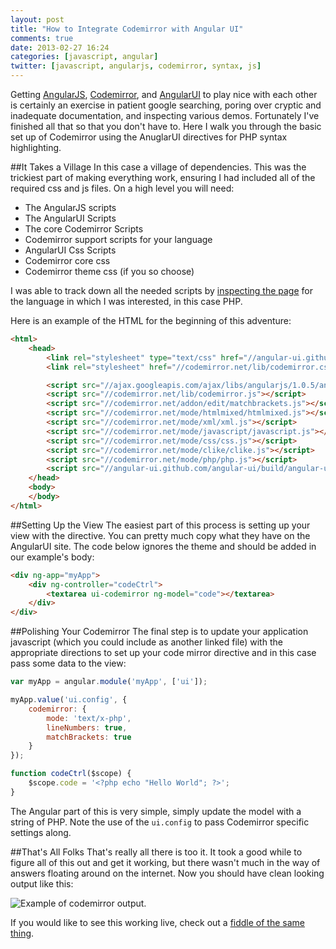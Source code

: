 ```yaml
---
layout: post
title: "How to Integrate Codemirror with Angular UI"
comments: true
date: 2013-02-27 16:24
categories: [javascript, angular]
twitter: [javascript, angularjs, codemirror, syntax, js]
---
```

Getting [AngularJS](http://angularjs.org/), [Codemirror](http://codemirror.net/), and [AngularUI](http://angular-ui.github.com/) to play nice with each other is certainly an exercise in patient google searching, poring over cryptic and inadequate documentation, and inspecting various demos. Fortunately I've finished all that so that you don't have to. Here I walk you through the basic set up of Codemirror using the AnuglarUI directives for PHP syntax highlighting.

##It Takes a Village
In this case a village of dependencies. This was the trickiest part of making everything work, ensuring I had included all of the required css and js files. On a high level you will need:

- The AngularJS scripts
- The AngularUI Scripts
- The core Codemirror Scripts
- Codemirror support scripts for your language
- AngularUI Css Scripts
- Codemirror core css
- Codemirror theme css (if you so choose)

I was able to track down all the needed scripts by [inspecting the page](http://codemirror.net/mode/php/index.html) for the language in which I was interested, in this case PHP.

Here is an example of the HTML for the beginning of this adventure:

```html
<html>
    <head>
        <link rel="stylesheet" type="text/css" href="//angular-ui.github.com/angular-ui/build/angular-ui.css">
        <link rel="stylesheet" href="//codemirror.net/lib/codemirror.css">

        <script src="//ajax.googleapis.com/ajax/libs/angularjs/1.0.5/angular.min.js"></script>
        <script src="//codemirror.net/lib/codemirror.js"></script>
        <script src="//codemirror.net/addon/edit/matchbrackets.js"></script>
        <script src="//codemirror.net/mode/htmlmixed/htmlmixed.js"></script>
        <script src="//codemirror.net/mode/xml/xml.js"></script>
        <script src="//codemirror.net/mode/javascript/javascript.js"></script>
        <script src="//codemirror.net/mode/css/css.js"></script>
        <script src="//codemirror.net/mode/clike/clike.js"></script>
        <script src="//codemirror.net/mode/php/php.js"></script>
        <script src="//angular-ui.github.com/angular-ui/build/angular-ui.js"></script>
    </head>
    <body>
    </body>
</html>
```

##Setting Up the View
The easiest part of this process is setting up your view with the directive. You can pretty much copy what they have on the AngularUI site. The code below ignores the theme and should be added in our example's body:

```html
<div ng-app="myApp">
    <div ng-controller="codeCtrl">
        <textarea ui-codemirror ng-model="code"></textarea>
    </div>
</div>
```

##Polishing Your Codemirror
The final step is to update your application javascript (which you could include as another linked file) with the appropriate directions to set up your code mirror directive and in this case pass some data to the view:

```js
var myApp = angular.module('myApp', ['ui']);

myApp.value('ui.config', {
    codemirror: {
        mode: 'text/x-php',
        lineNumbers: true,
        matchBrackets: true
    }
});

function codeCtrl($scope) {
    $scope.code = '<?php echo "Hello World"; ?>';
}
```

The Angular part of this is very simple, simply update the model with a string of PHP. Note the use of the `ui.config` to pass Codemirror specific settings along.

##That's All Folks
That's really all there is too it. It took a good while to figure all of this out and get it working, but there wasn't much in the way of answers floating around on the internet. Now you should have clean looking output like this:

![Example of codemirror output.](/images/post-content/code-mirror-output.png)

If you would like to see this working live, check out a [fiddle of the same thing](http://jsfiddle.net/jrobertfox/RHLfG/2/).
